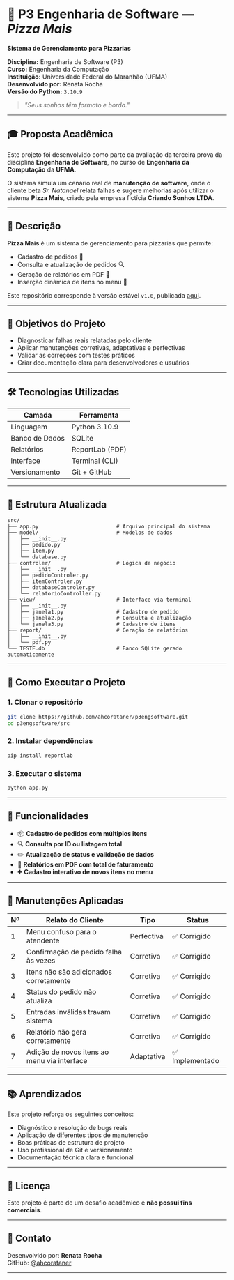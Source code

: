 

# 🍕 P3 Engenharia de Software — *Pizza Mais*  
**Sistema de Gerenciamento para Pizzarias**  

**Disciplina:** Engenharia de Software (P3)  
**Curso:** Engenharia da Computação  
**Instituição:** Universidade Federal do Maranhão (UFMA)  
**Desenvolvido por:** Renata Rocha  
**Versão do Python:** `3.10.9`  

> _"Seus sonhos têm formato e borda."_

---

## 🎓 Proposta Acadêmica

Este projeto foi desenvolvido como parte da avaliação da terceira prova da disciplina **Engenharia de Software**, no curso de **Engenharia da Computação** da **UFMA**.

O sistema simula um cenário real de **manutenção de software**, onde o cliente beta *Sr. Natanael* relata falhas e sugere melhorias após utilizar o sistema **Pizza Mais**, criado pela empresa fictícia **Criando Sonhos LTDA**.

---

## 📘 Descrição

**Pizza Mais** é um sistema de gerenciamento para pizzarias que permite:
- Cadastro de pedidos 🍕
- Consulta e atualização de pedidos 🔍
- Geração de relatórios em PDF 📄
- Inserção dinâmica de itens no menu 🧾

Este repositório corresponde à versão estável `v1.0`, publicada [aqui](https://github.com/ahcorataner/p3engsoftware/releases/tag/v1.0).

---

## 🧩 Objetivos do Projeto

- Diagnosticar falhas reais relatadas pelo cliente
- Aplicar manutenções corretivas, adaptativas e perfectivas
- Validar as correções com testes práticos
- Criar documentação clara para desenvolvedores e usuários

---

## 🛠️ Tecnologias Utilizadas

| Camada            | Ferramenta         |
|-------------------|--------------------|
| Linguagem         | Python 3.10.9      |
| Banco de Dados    | SQLite             |
| Relatórios        | ReportLab (PDF)    |
| Interface         | Terminal (CLI)     |
| Versionamento     | Git + GitHub       |

---

## 📁 Estrutura Atualizada

```plaintext
src/
├── app.py                         # Arquivo principal do sistema
├── model/                         # Modelos de dados
│   ├── __init__.py
│   ├── pedido.py
│   ├── item.py
│   └── database.py
├── controler/                     # Lógica de negócio
│   ├── __init__.py
│   ├── pedidoControler.py
│   ├── itemControler.py
│   ├── databaseControler.py
│   └── relatorioController.py
├── view/                          # Interface via terminal
│   ├── __init__.py
│   ├── janela1.py                 # Cadastro de pedido
│   ├── janela2.py                 # Consulta e atualização
│   └── janela3.py                 # Cadastro de itens
├── report/                        # Geração de relatórios
│   ├── __init__.py
│   └── pdf.py
└── TESTE.db                       # Banco SQLite gerado automaticamente
```

---

## 🚀 Como Executar o Projeto

### 1. Clonar o repositório
```bash
git clone https://github.com/ahcorataner/p3engsoftware.git
cd p3engsoftware/src
```

### 2. Instalar dependências
```bash
pip install reportlab
```

### 3. Executar o sistema
```bash
python app.py
```

---

## 🧪 Funcionalidades

- 📦 **Cadastro de pedidos com múltiplos itens**
- 🔍 **Consulta por ID ou listagem total**
- ✏️ **Atualização de status e validação de dados**
- 📄 **Relatórios em PDF com total de faturamento**
- ➕ **Cadastro interativo de novos itens no menu**

---

## 🔧 Manutenções Aplicadas

| Nº | Relato do Cliente                                 | Tipo         | Status              |
|----|---------------------------------------------------|--------------|---------------------|
| 1  | Menu confuso para o atendente                     | Perfectiva   | ✅ Corrigido         |
| 2  | Confirmação de pedido falha às vezes              | Corretiva    | ✅ Corrigido         |
| 3  | Itens não são adicionados corretamente             | Corretiva    | ✅ Corrigido         |
| 4  | Status do pedido não atualiza                     | Corretiva    | ✅ Corrigido         |
| 5  | Entradas inválidas travam sistema                 | Corretiva    | ✅ Corrigido         |
| 6  | Relatório não gera corretamente                   | Corretiva    | ✅ Corrigido         |
| 7  | Adição de novos itens ao menu via interface       | Adaptativa   | ✅ Implementado      |

---

## 📚 Aprendizados

Este projeto reforça os seguintes conceitos:
- Diagnóstico e resolução de bugs reais
- Aplicação de diferentes tipos de manutenção
- Boas práticas de estrutura de projeto
- Uso profissional de Git e versionamento
- Documentação técnica clara e funcional

---

## 📎 Licença

Este projeto é parte de um desafio acadêmico e **não possui fins comerciais**.

---

## 🤝 Contato

Desenvolvido por: **Renata Rocha**  
GitHub: [@ahcorataner](https://github.com/ahcorataner)

---


